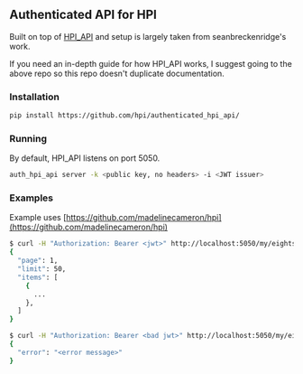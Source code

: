 ## Authenticated API for HPI

Built on top of [HPI_API](https://github.com/seanbreckenridge/hpi_api/) and setup is largely taken from seanbreckenridge's work.

If you need an in-depth guide for how HPI_API works, I suggest going to the above repo so this repo doesn't duplicate documentation.

### Installation

```bash
pip install https://github.com/hpi/authenticated_hpi_api/
```

### Running

By default, HPI_API listens on port 5050.


```bash
auth_hpi_api server -k <public key, no headers> -i <JWT issuer>
```

### Examples

Example uses [https://github.com/madelinecameron/hpi](https://github.com/madelinecameron/hpi)

```bash
$ curl -H "Authorization: Bearer <jwt>" http://localhost:5050/my/eightsleep/sessions
{
  "page": 1,
  "limit": 50,
  "items": [
    {
      ...
    },
  ]
}

$ curl -H "Authorization: Bearer <bad jwt>" http://localhost:5050/my/eightsleep/sessions
{
  "error": "<error message>"
}
```
